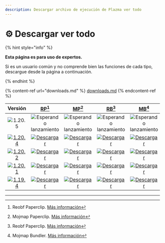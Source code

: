 ```yaml
---
description: Descargar archivo de ejecución de Plazma ver todo
---
```


# ⚙️ Descargar ver todo

{% hint style="info" %}

**Esta página es para uso de expertos.**

Si es un usuario común y no comprende bien las funciones de cada tipo,
descargue desde la página a continuación.

{% endhint %}

{% content-ref url="downloads.md" %}
[downloads.md](downloads.md)
{% endcontent-ref %}

[wtr]: https://badge.plazmamc.org/0/En%20espera%20de%20lanzamiento

|                                      Versión                                      |                               [RP](#user-content-fn-1)[^1]                               |                               [MP](#user-content-fn-2)[^2]                               |                               [RB](#user-content-fn-3)[^3]                               |                               [MB](#user-content-fn-4)[^4]                               |
| :-------------------------------------------------------------------------------: | :--------------------------------------------------------------------------------------: | :--------------------------------------------------------------------------------------: | :--------------------------------------------------------------------------------------: | :--------------------------------------------------------------------------------------: |
|                   ![1.20.5](https://badge.plazmamc.org/0/1.20.5)                  |                               ![Esperando lanzamiento][wtr]                              |                               ![Esperando lanzamiento][wtr]                              |                               ![Esperando lanzamiento][wtr]                              |                               ![Esperando lanzamiento][wtr]                              |
| [![1.20.4](https://badge.plazmamc.org/2/1.20.4)](https://git.plazmamc.org/1.20.4) | [![Descargar](https://badge.plazmamc.org/1/Descargar)](https://dl.plazmamc.org/1.20.4/0) | [![Descargar](https://badge.plazmamc.org/1/Descargar)](https://dl.plazmamc.org/1.20.4/1) | [![Descargar](https://badge.plazmamc.org/1/Descargar)](https://dl.plazmamc.org/1.20.4/2) | [![Descargar](https://badge.plazmamc.org/1/Descargar)](https://dl.plazmamc.org/1.20.4/3) |
| [![1.20.2](https://badge.plazmamc.org/6/1.20.2)](https://git.plazmamc.org/1.20.2) | [![Descargar](https://badge.plazmamc.org/1/Descargar)](https://dl.plazmamc.org/1.20.2/0) | [![Descargar](https://badge.plazmamc.org/1/Descargar)](https://dl.plazmamc.org/1.20.2/1) | [![Descargar](https://badge.plazmamc.org/1/Descargar)](https://dl.plazmamc.org/1.20.2/2) | [![Descargar](https://badge.plazmamc.org/1/Descargar)](https://dl.plazmamc.org/1.20.2/3) |
| [![1.20.1](https://badge.plazmamc.org/4/1.20.1)](https://git.plazmamc.org/1.20.1) | [![Descargar](https://badge.plazmamc.org/1/Descargar)](https://dl.plazmamc.org/1.20.1/0) | [![Descargar](https://badge.plazmamc.org/1/Descargar)](https://dl.plazmamc.org/1.20.1/1) | [![Descargar](https://badge.plazmamc.org/1/Descargar)](https://dl.plazmamc.org/1.20.1/2) | [![Descargar](https://badge.plazmamc.org/1/Descargar)](https://dl.plazmamc.org/1.20.1/3) |
| [![1.19.4](https://badge.plazmamc.org/4/1.19.4)](https://git.plazmamc.org/1.19.4) | [![Descargar](https://badge.plazmamc.org/1/Descargar)](https://dl.plazmamc.org/1.19.4/0) | [![Descargar](https://badge.plazmamc.org/1/Descargar)](https://dl.plazmamc.org/1.19.4/1) | [![Descargar](https://badge.plazmamc.org/1/Descargar)](https://dl.plazmamc.org/1.19.4/2) | [![Descargar](https://badge.plazmamc.org/1/Descargar)](https://dl.plazmamc.org/1.19.4/3) |

***

[^1]: Reobf Paperclip. [Más información](../administration/getting-started#id-2)

[^2]: Mojmap Paperclip. [Más información](../administration/getting-started#id-2)

[^3]: Reobf Paperclip. [Más información](../administration/getting-started#id-2)

[^4]: Mojmap Bundler. [Más información](../administration/getting-started#id-2)
